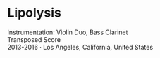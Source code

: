 # Lipolysis
Instrumentation: Violin Duo, Bass Clarinet<br>
Transposed Score<br>
2013-2016 · Los Angeles, California, United States
